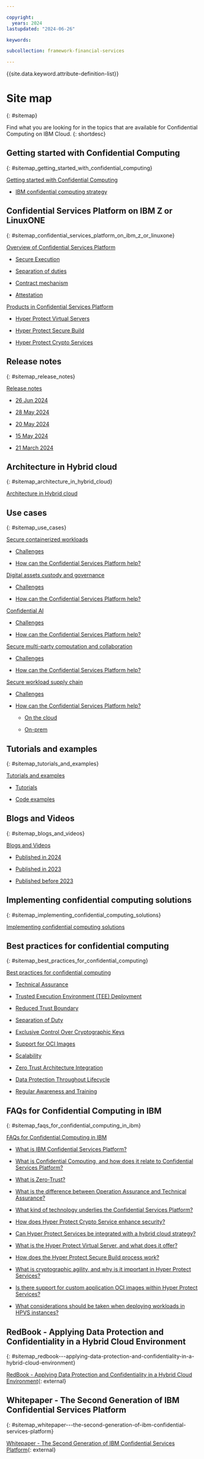 ```yaml
---

copyright:
  years: 2024
lastupdated: "2024-06-26"

keywords: 

subcollection: framework-financial-services

---
```


{{site.data.keyword.attribute-definition-list}}


# Site map
{: #sitemap}

Find what you are looking for in the topics that are available for Confidential Computing on IBM Cloud.
{: shortdesc}






## Getting started with Confidential Computing
{: #sitemap_getting_started_with_confidential_computing}


[Getting started with Confidential Computing](/docs/confidential-computing?topic=confidential-computing-about#about)

* [IBM confidential computing strategy](/docs/confidential-computing?topic=confidential-computing-about#cc-ibm)


## Confidential Services Platform on IBM Z or LinuxONE
{: #sitemap_confidential_services_platform_on_ibm_z_or_linuxone}


[Overview of Confidential Services Platform](/docs/confidential-computing?topic=confidential-computing-hyper-protect-overview#hyper-protect-overview)

* [Secure Execution](/docs/confidential-computing?topic=confidential-computing-hyper-protect-overview#feature-se)

* [Separation of duties](/docs/confidential-computing?topic=confidential-computing-hyper-protect-overview#feature-duty-separation)

* [Contract mechanism](/docs/confidential-computing?topic=confidential-computing-hyper-protect-overview#feature-contract)

* [Attestation](/docs/confidential-computing?topic=confidential-computing-hyper-protect-overview#feature-attestation)

[Products in Confidential Services Platform](/docs/confidential-computing?topic=confidential-computing-hyper-protect-products#hyper-protect-products)

* [Hyper Protect Virtual Servers](/docs/confidential-computing?topic=confidential-computing-hyper-protect-products#hpvs)

* [Hyper Protect Secure Build](/docs/confidential-computing?topic=confidential-computing-hyper-protect-products#hpsb)

* [Hyper Protect Crypto Services](/docs/confidential-computing?topic=confidential-computing-hyper-protect-products#hpcs)


## Release notes
{: #sitemap_release_notes}


[Release notes](/docs/confidential-computing?topic=confidential-computing-release-notes#release-notes)

* [26 Jun 2024](/docs/confidential-computing?topic=confidential-computing-release-notes#26-jun-2024)

* [28 May 2024](/docs/confidential-computing?topic=confidential-computing-release-notes#28-may-2024)

* [20 May 2024](/docs/confidential-computing?topic=confidential-computing-release-notes#20-may-2024)

* [15 May 2024](/docs/confidential-computing?topic=confidential-computing-release-notes#15-may-2024)

* [21 March 2024](/docs/confidential-computing?topic=confidential-computing-release-notes#21-march-2024)


## Architecture in Hybrid cloud
{: #sitemap_architecture_in_hybrid_cloud}


[Architecture in Hybrid cloud](/docs/confidential-computing?topic=confidential-computing-hybrid-cloud#hybrid-cloud)


## Use cases
{: #sitemap_use_cases}


[Secure containerized workloads](/docs/confidential-computing?topic=confidential-computing-scp#scp)

* [Challenges](/docs/confidential-computing?topic=confidential-computing-scp#scp-challenge)

* [How can the Confidential Services Platform help?](/docs/confidential-computing?topic=confidential-computing-scp#scp-hp)

[Digital assets custody and governance](/docs/confidential-computing?topic=confidential-computing-digital-assets#digital-assets)

* [Challenges](/docs/confidential-computing?topic=confidential-computing-digital-assets#da-challenge)

* [How can the Confidential Services Platform help?](/docs/confidential-computing?topic=confidential-computing-digital-assets#da-hp)

[Confidential AI](/docs/confidential-computing?topic=confidential-computing-conf-ai#conf-ai)

* [Challenges](/docs/confidential-computing?topic=confidential-computing-conf-ai#conf-ai-challenge)

* [How can the Confidential Services Platform help?](/docs/confidential-computing?topic=confidential-computing-conf-ai#conf-ai-hp)

[Secure multi-party computation and collaboration](/docs/confidential-computing?topic=confidential-computing-smpc#smpc)

* [Challenges](/docs/confidential-computing?topic=confidential-computing-smpc#smpc-challenge)

* [How can the Confidential Services Platform help?](/docs/confidential-computing?topic=confidential-computing-smpc#smpc-hp)

[Secure workload supply chain](/docs/confidential-computing?topic=confidential-computing-devsecops#devsecops)

* [Challenges](/docs/confidential-computing?topic=confidential-computing-devsecops#devsecops-challenge)

* [How can the Confidential Services Platform help?](/docs/confidential-computing?topic=confidential-computing-devsecops#devsecops-hp)

    * [On the cloud](/docs/confidential-computing?topic=confidential-computing-devsecops#devsecops-hp-on-cloud)

    * [On-prem](/docs/confidential-computing?topic=confidential-computing-devsecops#devsecops-hp-on-prem)


## Tutorials and examples
{: #sitemap_tutorials_and_examples}


[Tutorials and examples](/docs/confidential-computing?topic=confidential-computing-tutorial-example#tutorial-example)

* [Tutorials](/docs/confidential-computing?topic=confidential-computing-tutorial-example#tutorial)

* [Code examples](/docs/confidential-computing?topic=confidential-computing-tutorial-example#examples)


## Blogs and Videos
{: #sitemap_blogs_and_videos}


[Blogs and Videos](/docs/confidential-computing?topic=confidential-computing-blogs-videos#blogs-videos)

* [Published in 2024](/docs/confidential-computing?topic=confidential-computing-blogs-videos#p-2024)

* [Published in 2023](/docs/confidential-computing?topic=confidential-computing-blogs-videos#p-2023)

* [Published before 2023](/docs/confidential-computing?topic=confidential-computing-blogs-videos#b4-2023)


## Implementing confidential computing solutions
{: #sitemap_implementing_confidential_computing_solutions}


[Implementing confidential computing solutions](/docs/confidential-computing?topic=confidential-computing-implement-cc#implement-cc)


## Best practices for confidential computing
{: #sitemap_best_practices_for_confidential_computing}


[Best practices for confidential computing](/docs/confidential-computing?topic=confidential-computing-best-practices#best-practices)

* [Technical Assurance](/docs/confidential-computing?topic=confidential-computing-best-practices#bp-ta)

* [Trusted Execution Environment (TEE) Deployment](/docs/confidential-computing?topic=confidential-computing-best-practices#bp-tee)

* [Reduced Trust Boundary](/docs/confidential-computing?topic=confidential-computing-best-practices#bp-rtb)

* [Separation of Duty](/docs/confidential-computing?topic=confidential-computing-best-practices#bp-sod)

* [Exclusive Control Over Cryptographic Keys](/docs/confidential-computing?topic=confidential-computing-best-practices#bp-ecock)

* [Support for OCI Images](/docs/confidential-computing?topic=confidential-computing-best-practices#bp-oci)

* [Scalability](/docs/confidential-computing?topic=confidential-computing-best-practices#bp-sca)

* [Zero Trust Architecture Integration](/docs/confidential-computing?topic=confidential-computing-best-practices#bp-ztai)

* [Data Protection Throughout Lifecycle](/docs/confidential-computing?topic=confidential-computing-best-practices#bp-dptl)

* [Regular Awareness and Training](/docs/confidential-computing?topic=confidential-computing-best-practices#bp-reat)


## FAQs for Confidential Computing in IBM
{: #sitemap_faqs_for_confidential_computing_in_ibm}


[FAQs for Confidential Computing in IBM](/docs/confidential-computing?topic=confidential-computing-cc#cc)

* [What is IBM Confidential Services Platform?](/docs/confidential-computing?topic=confidential-computing-cc#cc-hps)

* [What is Confidential Computing, and how does it relate to Confidential Services Platform?](/docs/confidential-computing?topic=confidential-computing-cc#cc-hpp)

* [What is Zero-Trust?](/docs/confidential-computing?topic=confidential-computing-cc#cc-zero-trust)

* [What is the difference between Operation Assurance and Technical Assurance?](/docs/confidential-computing?topic=confidential-computing-cc#cc-operation-technical)

* [What kind of technology underlies the Confidential Services Platform?](/docs/confidential-computing?topic=confidential-computing-cc#tech)

* [How does Hyper Protect Crypto Service enhance security?](/docs/confidential-computing?topic=confidential-computing-cc#hpcs)

* [Can Hyper Protect Services be integrated with a hybrid cloud strategy?](/docs/confidential-computing?topic=confidential-computing-cc#hb)

* [What is the Hyper Protect Virtual Server, and what does it offer?](/docs/confidential-computing?topic=confidential-computing-cc#hpvs)

* [How does the Hyper Protect Secure Build process work?](/docs/confidential-computing?topic=confidential-computing-cc#hpsb)

* [What is cryptographic agility, and why is it important in Hyper Protect Services?](/docs/confidential-computing?topic=confidential-computing-cc#ca)

* [Is there support for custom application OCI images within Hyper Protect Services?](/docs/confidential-computing?topic=confidential-computing-cc#oci)

* [What considerations should be taken when deploying workloads in HPVS instances?](/docs/confidential-computing?topic=confidential-computing-cc#consideration)


## RedBook - Applying Data Protection and Confidentiality in a Hybrid Cloud Environment
{: #sitemap_redbook---applying-data-protection-and-confidentiality-in-a-hybrid-cloud-environment}

[RedBook - Applying Data Protection and Confidentiality in a Hybrid Cloud Environment](https://www.redbooks.ibm.com/redpieces/abstracts/sg248555.html){: external}


## Whitepaper - The Second Generation of IBM Confidential Services Platform
{: #sitemap_whitepaper---the-second-generation-of-ibm-confidential-services-platform}

[Whitepaper - The Second Generation of IBM Confidential Services Platform](https://www.ibm.com/downloads/cas/GPVMWPM3){: external}

